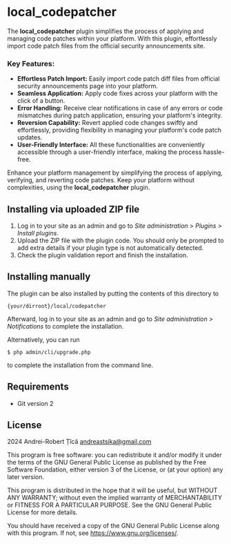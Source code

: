 # local_codepatcher

The **local_codepatcher** plugin simplifies the process of applying and managing code patches within your platform. With this plugin, effortlessly import code patch files from the official security announcements site.

### Key Features:
- **Effortless Patch Import:** Easily import code patch diff files from official security announcements page into your platform.
- **Seamless Application:** Apply code fixes across your platform with the click of a button.
- **Error Handling:** Receive clear notifications in case of any errors or code mismatches during patch application, ensuring your platform's integrity.
- **Reversion Capability:** Revert applied code changes swiftly and effortlessly, providing flexibility in managing your platform's code patch updates.
- **User-Friendly Interface:** All these functionalities are conveniently accessible through a user-friendly interface, making the process hassle-free.

Enhance your platform management by simplifying the process of applying, verifying, and reverting code patches. Keep your platform without complexities, using the **local_codepatcher** plugin.

## Installing via uploaded ZIP file ##

1. Log in to your site as an admin and go to _Site administration >
   Plugins > Install plugins_.
2. Upload the ZIP file with the plugin code. You should only be prompted to add
   extra details if your plugin type is not automatically detected.
3. Check the plugin validation report and finish the installation.

## Installing manually ##

The plugin can be also installed by putting the contents of this directory to

    {your/dirroot}/local/codepatcher

Afterward, log in to your site as an admin and go to _Site administration >
Notifications_ to complete the installation.

Alternatively, you can run

    $ php admin/cli/upgrade.php

to complete the installation from the command line.

## Requirements ##

- Git version 2


## License ##

2024 Andrei-Robert Țîcă <andreastsika@gmail.com>

This program is free software: you can redistribute it and/or modify it under
the terms of the GNU General Public License as published by the Free Software
Foundation, either version 3 of the License, or (at your option) any later
version.

This program is distributed in the hope that it will be useful, but WITHOUT ANY
WARRANTY; without even the implied warranty of MERCHANTABILITY or FITNESS FOR A
PARTICULAR PURPOSE.  See the GNU General Public License for more details.

You should have received a copy of the GNU General Public License along with
this program.  If not, see <https://www.gnu.org/licenses/>.
